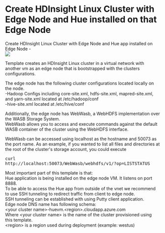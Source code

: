 # Create HDInsight Linux Cluster with Edge Node and Hue installed on that Edge Node

Create HDInsight Linux Cluster with Edge Node and Hue app installed on Edge Node -<br>
<a href="https://portal.azure.com/#create/Microsoft.Template/uri/https%3A%2F%2Fraw.githubusercontent.com%2Fazure%2Fazure-quickstart-templates%2Fmaster%2Fhdinsight-linux-with-hue-on-edge-node%2Fazuredeploy.json" target="_blank">
    <img src="http://azuredeploy.net/deploybutton.png"/>
</a>

Template creates an HDInsight Linux cluster in a virtual network with another vm as an edge node that is bootstrapped with the clusters configurations.

The edge node has the following cluster configurations located locally on the node.<br />
-Hadoop Configs including core-site.xml, hdfs-site.xml, mapred-site.xml, and yarn-site.xml located at /etc/hadoop/conf <br />
-hive-site.xml located at /etc/hive/conf

Additionally, the edge node has WebWasb, a WebHDFS implementation over the WASB Storage System. <br />
WebWasb allows you to access and execute commands against the default WASB container of the cluster using the WebHDFS interface.<br />

WebWasb can be accessed using localhost as the hostname and 50073 as the port name.
As an example, if you wanted to list all files and directories at the root of the cluster's storage account, you could execute <pre>curl http://localhost:50073/WebWasb/webhdfs/v1/?op=LISTSTATUS</pre>

Most important part of this template is that:<br />
Hue application is being installed on the edge node VM. It listens on port 8888.<br />
To be able to access the Hue app from outside of the vnet we recommend to use SSH tunneling to redirect traffic from client to edge node.<br />
SSH tunneling can be established with using Putty client application.<br />
Edge node DNS name has following schema:<br />
&lt;your cluster name&gt;-huevm.&lt;region&gt;.cloudapp.azure.com<br />
Where &lt;your cluster name&gt; is the name of the cluster provisioned using this template.<br />
&lt;region&gt; is a region used during deployment (example: westus)<br />
